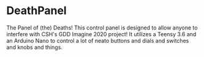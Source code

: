# DeathPanel
The Panel of (the) Deaths! This control panel is designed to allow anyone to interfere with CSH's GDD Imagine 2020 project! It utilizes a Teensy 3.6 and an Arduino Nano to control a lot of neato buttons and dials and switches and knobs and things.
